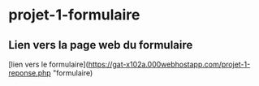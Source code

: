 # projet-1-formulaire
## Lien vers la page web du formulaire

[lien vers le formulaire](https://gat-x102a.000webhostapp.com/projet-1-reponse.php "formulaire)
